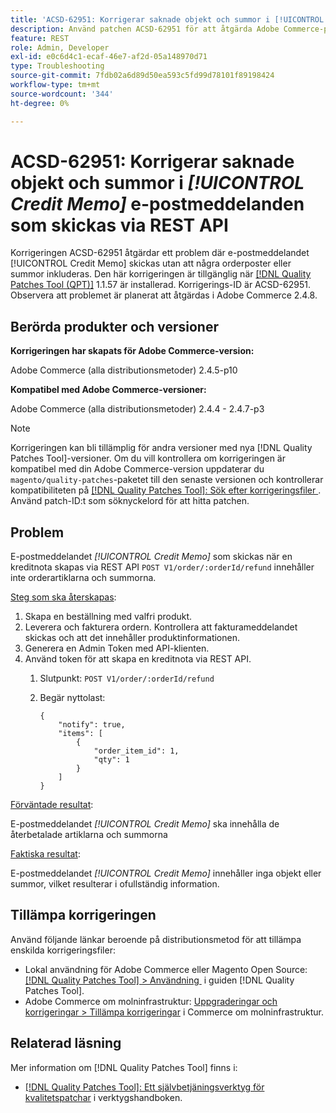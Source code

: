 ```yaml
---
title: 'ACSD-62951: Korrigerar saknade objekt och summor i [!UICONTROL Credit Memo] e-postmeddelanden som skickas via REST API'
description: Använd patchen ACSD-62951 för att åtgärda Adobe Commerce-problemet där e-postmeddelandet [!UICONTROL Credit Memo] skickas utan att inkludera orderartiklarna och summorna.
feature: REST
role: Admin, Developer
exl-id: e0c6d4c1-ecaf-46e7-af2d-05a148970d71
type: Troubleshooting
source-git-commit: 7fdb02a6d89d50ea593c5fd99d78101f89198424
workflow-type: tm+mt
source-wordcount: '344'
ht-degree: 0%

---
```


# ACSD-62951: Korrigerar saknade objekt och summor i *[!UICONTROL Credit Memo]* e-postmeddelanden som skickas via REST API

Korrigeringen ACSD-62951 åtgärdar ett problem där e-postmeddelandet [!UICONTROL Credit Memo] skickas utan att några orderposter eller summor inkluderas. Den här korrigeringen är tillgänglig när [[!DNL Quality Patches Tool (QPT)]](/help/tools/quality-patches-tool/quality-patches-tool-to-self-serve-quality-patches.md) 1.1.57 är installerad. Korrigerings-ID är ACSD-62951. Observera att problemet är planerat att åtgärdas i Adobe Commerce 2.4.8.

## Berörda produkter och versioner

**Korrigeringen har skapats för Adobe Commerce-version:**

Adobe Commerce (alla distributionsmetoder) 2.4.5-p10

**Kompatibel med Adobe Commerce-versioner:**

Adobe Commerce (alla distributionsmetoder) 2.4.4 - 2.4.7-p3

>[!NOTE]
>
>Korrigeringen kan bli tillämplig för andra versioner med nya [!DNL Quality Patches Tool]-versioner. Om du vill kontrollera om korrigeringen är kompatibel med din Adobe Commerce-version uppdaterar du `magento/quality-patches`-paketet till den senaste versionen och kontrollerar kompatibiliteten på [[!DNL Quality Patches Tool]: Sök efter korrigeringsfiler &#x200B;](https://experienceleague.adobe.com/tools/commerce-quality-patches/index.html?lang=sv-SE). Använd patch-ID:t som söknyckelord för att hitta patchen.

## Problem

E-postmeddelandet *[!UICONTROL Credit Memo]* som skickas när en kreditnota skapas via REST API `POST V1/order/:orderId/refund` innehåller inte orderartiklarna och summorna.

<u>Steg som ska återskapas</u>:

1. Skapa en beställning med valfri produkt.
1. Leverera och fakturera ordern. Kontrollera att fakturameddelandet skickas och att det innehåller produktinformationen.
1. Generera en Admin Token med API-klienten.
1. Använd token för att skapa en kreditnota via REST API.
   1. Slutpunkt: `POST V1/order/:orderId/refund`
   1. Begär nyttolast:

      ```
      {  
          "notify": true,  
          "items": [  
              {  
                  "order_item_id": 1,  
                  "qty": 1  
              }  
          ]  
      }  
      ```

<u>Förväntade resultat</u>:

E-postmeddelandet *[!UICONTROL Credit Memo]* ska innehålla de återbetalade artiklarna och summorna

<u>Faktiska resultat</u>:

E-postmeddelandet *[!UICONTROL Credit Memo]* innehåller inga objekt eller summor, vilket resulterar i ofullständig information.

## Tillämpa korrigeringen

Använd följande länkar beroende på distributionsmetod för att tillämpa enskilda korrigeringsfiler:

* Lokal användning för Adobe Commerce eller Magento Open Source: [[!DNL Quality Patches Tool] > Användning &#x200B;](/help/tools/quality-patches-tool/usage.md) i guiden [!DNL Quality Patches Tool].
* Adobe Commerce om molninfrastruktur: [Uppgraderingar och korrigeringar > Tillämpa korrigeringar](https://experienceleague.adobe.com/docs/commerce-cloud-service/user-guide/develop/upgrade/apply-patches.html?lang=sv-SE) i Commerce om molninfrastruktur.


## Relaterad läsning

Mer information om [!DNL Quality Patches Tool] finns i:

* [[!DNL Quality Patches Tool]: Ett självbetjäningsverktyg för kvalitetspatchar](/help/tools/quality-patches-tool/quality-patches-tool-to-self-serve-quality-patches.md) i verktygshandboken.
